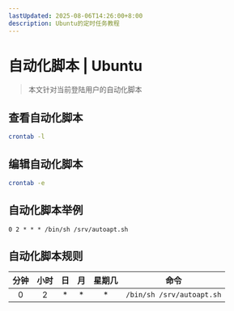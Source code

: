 ```yaml
---
lastUpdated: 2025-08-06T14:26:00+8:00
description: Ubuntu的定时任务教程
---
```


# 自动化脚本 | Ubuntu

> 本文针对当前登陆用户的自动化脚本

## 查看自动化脚本

```bash
crontab -l
```

## 编辑自动化脚本

```bash
crontab -e
```

## 自动化脚本举例

```shell
0 2 * * * /bin/sh /srv/autoapt.sh
```

## 自动化脚本规则

| 分钟  | 小时  |  日   |  月   | 星期几 |           命令            |
| :---: | :---: | :---: | :---: | :----: | :-----------------------: |
|   0   |   2   |   *   |   *   |   *    | `/bin/sh /srv/autoapt.sh` |
